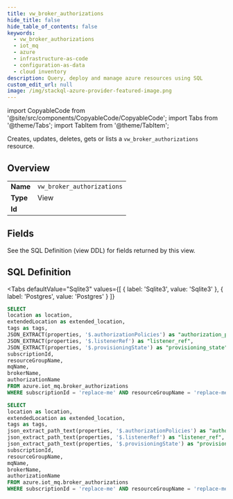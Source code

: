 ```yaml
--- 
title: vw_broker_authorizations
hide_title: false
hide_table_of_contents: false
keywords:
  - vw_broker_authorizations
  - iot_mq
  - azure
  - infrastructure-as-code
  - configuration-as-data
  - cloud inventory
description: Query, deploy and manage azure resources using SQL
custom_edit_url: null
image: /img/stackql-azure-provider-featured-image.png
---
```


import CopyableCode from '@site/src/components/CopyableCode/CopyableCode';
import Tabs from '@theme/Tabs';
import TabItem from '@theme/TabItem';

Creates, updates, deletes, gets or lists a <code>vw_broker_authorizations</code> resource.

## Overview
<table><tbody>
<tr><td><b>Name</b></td><td><code>vw_broker_authorizations</code></td></tr>
<tr><td><b>Type</b></td><td>View</td></tr>
<tr><td><b>Id</b></td><td><CopyableCode code="azure.iot_mq.vw_broker_authorizations" /></td></tr>
</tbody></table>

## Fields

See the SQL Definition (view DDL) for fields returned by this view.

## SQL Definition

<Tabs
defaultValue="Sqlite3"
values={[
{ label: 'Sqlite3', value: 'Sqlite3' },
{ label: 'Postgres', value: 'Postgres' }
]}
>
<TabItem value="Sqlite3">

```sql
SELECT
location as location,
extendedLocation as extended_location,
tags as tags,
JSON_EXTRACT(properties, '$.authorizationPolicies') as "authorization_policies",
JSON_EXTRACT(properties, '$.listenerRef') as "listener_ref",
JSON_EXTRACT(properties, '$.provisioningState') as "provisioning_state",
subscriptionId,
resourceGroupName,
mqName,
brokerName,
authorizationName
FROM azure.iot_mq.broker_authorizations
WHERE subscriptionId = 'replace-me' AND resourceGroupName = 'replace-me' AND mqName = 'replace-me' AND brokerName = 'replace-me';
```

</TabItem>
<TabItem value="Postgres">

```sql
SELECT
location as location,
extendedLocation as extended_location,
tags as tags,
json_extract_path_text(properties, '$.authorizationPolicies') as "authorization_policies",
json_extract_path_text(properties, '$.listenerRef') as "listener_ref",
json_extract_path_text(properties, '$.provisioningState') as "provisioning_state",
subscriptionId,
resourceGroupName,
mqName,
brokerName,
authorizationName
FROM azure.iot_mq.broker_authorizations
WHERE subscriptionId = 'replace-me' AND resourceGroupName = 'replace-me' AND mqName = 'replace-me' AND brokerName = 'replace-me';
```

</TabItem>
</Tabs>
